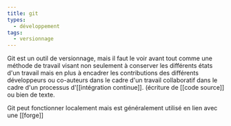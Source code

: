 ```yaml
---
title: git
types:
  - développement
tags:
  - versionnage
---
```


Git est un outil de versionnage, mais il faut le voir avant tout comme une méthode de travail visant non seulement à conserver les différents états d'un travail mais en plus à encadrer les contributions des différents développeurs ou co-auteurs dans le cadre d'un travail collaboratif dans le cadre d'un processus d'[[intégration continue]]. (écriture de [[code source]] ou bien de texte.

Git peut fonctionner localement mais est généralement utilisé en lien avec une [[forge]]

